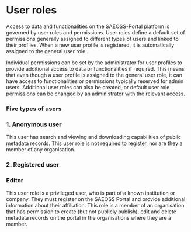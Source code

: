 # User roles

Access to data and functionalities on the SAEOSS-Portal platform is governed by user roles and permissions. User roles define a default set of permissions generally assigned to different types of users and linked to their profiles. When a new user profile is registered, it is automatically assigned to the general user role.

Individual permissions can be set by the administrator for user profiles to provide additional access to data or functionalities if required. This means that even though a user profile is assigned to the general user role, it can have access to functionalities or permissions typically reserved for admin users. Additional user roles can also be created, or default user role permissions can be changed by an administrator with the relevant access.


### Five types of users

### 1. Anonymous user
This user has search and viewing and downloading capabilities of public metadata records. This user role is not required to register, nor are they a member of any organisation.

### 2. Registered user


### Editor
This user role is a privileged user, who is part of a known institution or company. They must register on the SAEOSS Portal and provide additional information about their affiliation. This role is a member of an organisation that has permission to create (but not publicly publish), edit and delete metadata records on the portal in the organisations where they are a member. 

